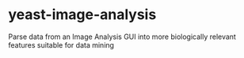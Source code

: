 # yeast-image-analysis
Parse data from an Image Analysis GUI into more biologically relevant features suitable for data mining
